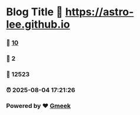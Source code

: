 # Blog Title :link: https://astro-lee.github.io 
### :page_facing_up: [10](https://astro-lee.github.io/tag.html) 
### :speech_balloon: 2 
### :hibiscus: 12523 
### :alarm_clock: 2025-08-04 17:21:26 
### Powered by :heart: [Gmeek](https://github.com/Meekdai/Gmeek)
